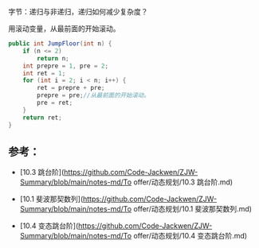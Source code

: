 字节：递归与非递归，递归如何减少复杂度？

用滚动变量，从最前面的开始滚动。



```java
public int JumpFloor(int n) {
    if (n <= 2)
        return n;
    int prepre = 1, pre = 2;
    int ret = 1;
    for (int i = 2; i < n; i++) {
        ret = prepre + pre;
        prepre = pre;//从最前面的开始滚动。
        pre = ret;
    }
    return ret;
}
```



## 参考：

- [10.3 跳台阶](https://github.com/Code-Jackwen/ZJW-Summary/blob/main/notes-md/To offer/动态规划/10.3 跳台阶.md)

- [10.1 斐波那契数列](https://github.com/Code-Jackwen/ZJW-Summary/blob/main/notes-md/To offer/动态规划/10.1 斐波那契数列.md)

- [10.4 变态跳台阶](https://github.com/Code-Jackwen/ZJW-Summary/blob/main/notes-md/To offer/动态规划/10.4 变态跳台阶.md)